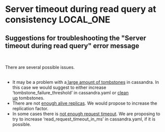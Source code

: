 # Server timeout during read query at consistency LOCAL_ONE

## Suggestions for troubleshooting the "Server timeout during read query" error message

&nbsp;

There are several possible issues.\
&nbsp;

* It may be a problem with a[ large amount of tombstones](<https://support.datastax.com/hc/en-us/articles/204612559-ReadTimeoutException-seen-when-using-the-java-driver-caused-by-excessive-tombstones> "target=\"\_blank\"") in cassandra. In this case we would suggest to either increase ‘tombstone\_failure\_threshold’ in cassandra.yaml or [clean up](<https://stackoverflow.com/questions/27566615/can-i-force-cleanup-of-old-tombstones> "target=\"\_blank\"") tombstones.
* There are not [enough alive replicas](<https://stackoverflow.com/questions/38231621/cassandra-operation-timed-out> "target=\"\_blank\""). We would propose to increase the replication factor.
* In some cases there is [not enough request timeout](<https://stackoverflow.com/questions/38231621/cassandra-operation-timed-out> "target=\"\_blank\""). We are proposing to try to increase ‘read\_request\_timeout\_in\_ms’ in cassandra.yaml, if it is possible.

&nbsp;

